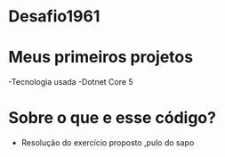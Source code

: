 # Desafio1961

# Meus primeiros projetos
-Tecnologia usada -Dotnet Core 5

# Sobre o que e esse código?
- Resolução do exercício proposto ,pulo do sapo
